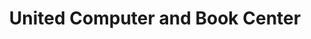 ---
title: "United Computer and Book Center"
url: /karachi/united-computer-and-book-center/
shop: computer
---